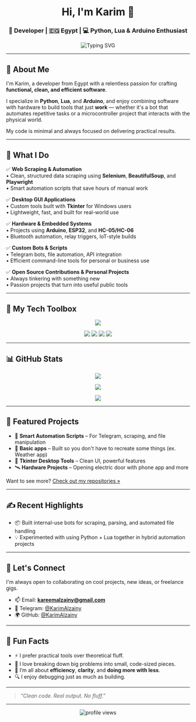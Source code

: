 <h1 align="center">Hi, I'm Karim 👋</h1>
<h3 align="center">🚀 Developer | 🇪🇬 Egypt | 💻 Python, Lua & Arduino Enthusiast</h3>

<p align="center">
  <img src="https://readme-typing-svg.demolab.com?font=Fira+Code&pause=1000&center=true&vCenter=true&width=435&lines=I+build+real-world+tools+and+automation;Fast.+Clean.+Minimalist.;Always+learning%2C+always+building" alt="Typing SVG" />
</p>

---

## 🧠 About Me

I'm Karim, a developer from Egypt with a relentless passion for crafting **functional, clean, and efficient software**.

I specialize in **Python**, **Lua**, and **Arduino**, and enjoy combining software with hardware to build tools that just **work** — whether it's a bot that automates repetitive tasks or a microcontroller project that interacts with the physical world.

My code is minimal and always focused on delivering practical results.

---

## 🔨 What I Do

✅ **Web Scraping & Automation**  
• Clean, structured data scraping using **Selenium**, **BeautifulSoup**, and **Playwright**  
• Smart automation scripts that save hours of manual work

✅ **Desktop GUI Applications**  
• Custom tools built with **Tkinter** for Windows users  
• Lightweight, fast, and built for real-world use

✅ **Hardware & Embedded Systems**  
• Projects using **Arduino**, **ESP32**, and **HC-05/HC-06**  
• Bluetooth automation, relay triggers, IoT-style builds

✅ **Custom Bots & Scripts**  
• Telegram bots, file automation, API integration  
• Efficient command-line tools for personal or business use

✅ **Open Source Contributions & Personal Projects**  
• Always tinkering with something new  
• Passion projects that turn into useful public tools

---

## 🧰 My Tech Toolbox

<p align="center">
  <img src="https://skillicons.dev/icons?i=python,lua,html,arduino,vscode,pycharm,roblox,github,selenium,windows" />
</p>

<p align="center">
  <img src="https://img.shields.io/badge/OS-Windows%2C%20Linux-blue?style=flat-square&logo=windows&logoColor=white" />
  <img src="https://img.shields.io/badge/Editor-VS%20Code-blue?style=flat-square&logo=visualstudiocode&logoColor=white" />
  <img src="https://img.shields.io/badge/MCU-ESP32%2C%20Arduino-red?style=flat-square&logo=arduino&logoColor=white" />
  <img src="https://img.shields.io/badge/IDE-Thonny%2C%20ArduinoIDE-green?style=flat-square" />
</p>

---

## 📊 GitHub Stats

<p align="center">
  <img src="https://github-readme-stats.vercel.app/api?username=KarimAlzainy&show_icons=true&theme=radical&hide_border=true" />
</p>

<p align="center">
  <img src="https://github-readme-streak-stats.herokuapp.com?user=KarimAlzainy&theme=radical&hide_border=true" />
</p>

<p align="center">
  <img src="https://github-profile-summary-cards.vercel.app/api/cards/profile-details?username=KarimAlzainy&theme=github_dark" />
</p>

---

## 🔗 Featured Projects

- 🧠 **Smart Automation Scripts** – For Telegram, scraping, and file manipulation  
- 🔌 **Basic apps** – Built so you don't have to recreate some things (ex. Weather app)  
- 🧰 **Tkinter Desktop Tools** – Clean UI, powerful features  
- 🛰️ **Hardware Projects** – Opening electric door with phone app and more

Want to see more? [Check out my repositories »](https://github.com/KarimAlzainy)

---

## ✍️ Recent Highlights
  
- 📦 Built internal-use bots for scraping, parsing, and automated file handling  
- 💡 Experimented with using Python + Lua together in hybrid automation projects

---

## 🤝 Let's Connect

I'm always open to collaborating on cool projects, new ideas, or freelance gigs.

- 📫 Email: **kareemalzainy@gmail.com**  
- 💬 Telegram: [@KarimAlzainy](t.me/KarimAlzainy)  
- 🌍 GitHub: [@KarimAlzainy](https://github.com/KarimAlzainy)

---

## 🧭 Fun Facts

- ⚡ I prefer practical tools over theoretical fluff.  
- 🤖 I love breaking down big problems into small, code-sized pieces.  
- 🧩 I’m all about **efficiency**, **clarity**, and **doing more with less**.  
- 🔍 I enjoy debugging just as much as building.

---

> _“Clean code. Real output. No fluff.”_  

---

<p align="center">
  <img src="https://komarev.com/ghpvc/?username=KarimAlzainy&label=Profile%20views&color=0e75b6&style=flat" alt="profile views" />
</p>
